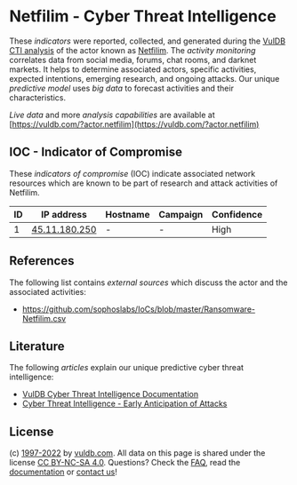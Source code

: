 # Netfilim - Cyber Threat Intelligence

These _indicators_ were reported, collected, and generated during the [VulDB CTI analysis](https://vuldb.com/?kb.cti) of the actor known as [Netfilim](https://vuldb.com/?actor.netfilim). The _activity monitoring_ correlates data from social media, forums, chat rooms, and darknet markets. It helps to determine associated actors, specific activities, expected intentions, emerging research, and ongoing attacks. Our unique _predictive model_ uses _big data_ to forecast activities and their characteristics.

_Live data_ and more _analysis capabilities_ are available at [https://vuldb.com/?actor.netfilim](https://vuldb.com/?actor.netfilim)

## IOC - Indicator of Compromise

These _indicators of compromise_ (IOC) indicate associated network resources which are known to be part of research and attack activities of Netfilim.

ID | IP address | Hostname | Campaign | Confidence
-- | ---------- | -------- | -------- | ----------
1 | [45.11.180.250](https://vuldb.com/?ip.45.11.180.250) | - | - | High

## References

The following list contains _external sources_ which discuss the actor and the associated activities:

* https://github.com/sophoslabs/IoCs/blob/master/Ransomware-Netfilim.csv

## Literature

The following _articles_ explain our unique predictive cyber threat intelligence:

* [VulDB Cyber Threat Intelligence Documentation](https://vuldb.com/?kb.cti)
* [Cyber Threat Intelligence - Early Anticipation of Attacks](https://www.scip.ch/en/?labs.20201022)

## License

(c) [1997-2022](https://vuldb.com/?kb.changelog) by [vuldb.com](https://vuldb.com/?kb.about). All data on this page is shared under the license [CC BY-NC-SA 4.0](https://creativecommons.org/licenses/by-nc-sa/4.0/). Questions? Check the [FAQ](https://vuldb.com/?kb.faq), read the [documentation](https://vuldb.com/?kb) or [contact us](https://vuldb.com/?contact)!
